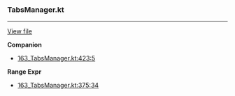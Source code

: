 ### TabsManager.kt
---
[View file](../files/163_TabsManager.kt)

**Companion**

 - [163_TabsManager.kt:423:5](../files/163_TabsManager.kt#L423)

**Range Expr**

 - [163_TabsManager.kt:375:34](../files/163_TabsManager.kt#L375)
